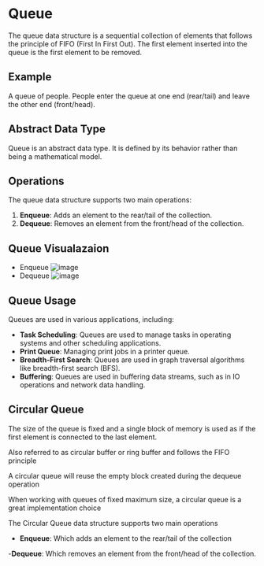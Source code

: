 # Queue

The queue data structure is a sequential collection of elements that follows the principle of FIFO (First In First Out). The first element inserted into the queue is the first element to be removed.

## Example

A queue of people. People enter the queue at one end (rear/tail) and leave the other end (front/head).

## Abstract Data Type

Queue is an abstract data type. It is defined by its behavior rather than being a mathematical model.

## Operations

The queue data structure supports two main operations:
1. **Enqueue**: Adds an element to the rear/tail of the collection.
2. **Dequeue**: Removes an element from the front/head of the collection.

## Queue Visualazaion
- Enqueue
    ![image](https://github.com/user-attachments/assets/108b1494-09d7-4ad4-b641-cd333515b671)
- Dequeue
    ![image](https://github.com/user-attachments/assets/a3b376c0-c1e9-48dc-9469-aab3bfc5d56f)



## Queue Usage

Queues are used in various applications, including:
- **Task Scheduling**: Queues are used to manage tasks in operating systems and other scheduling applications.
- **Print Queue**: Managing print jobs in a printer queue.
- **Breadth-First Search**: Queues are used in graph traversal algorithms like breadth-first search (BFS).
- **Buffering**: Queues are used in buffering data streams, such as in IO operations and network data handling.


## Circular Queue

The size of the queue is fixed and a single block of memory is used as if the first element is connected to the last element.

Also referred to as circular buffer or ring buffer and follows the FIFO
principle

A circular queue will reuse the empty block created during the dequeue operation

When working with queues of fixed maximum size, a circular queue is a great implementation choice

The Circular Queue data structure supports two main operations
- **Enqueue**: Which adds an element to the rear/tail of the collection

-**Dequeue**: Which removes an element from the front/head of the collection.






